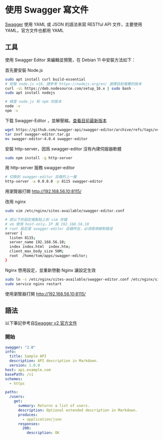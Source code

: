 # 使用 Swagger 寫文件

[Swagger](https://swagger.io) 使用 YAML 或 JSON 的語法來寫 RESTful API 文件，主要使用 YAML，官方文件也都用 YAML

## 工具

使用 Swagger Editor 來編輯並預覽，在 Debian 11 中安裝方法如下：

首先要安裝 Node.js

``` bash
sudo apt install curl build-essential
# 安裝 node.js v16，請參考 https://nodejs.org/en/ 選擇目前推薦的版本
curl -sL https://deb.nodesource.com/setup_16.x | sudo bash -
sudo apt install nodejs

# 檢查 node.js 和 npm 的版本
node -v
npm -v
```

下载 Swagger-Editor ，並解壓縮。[查看目前最新版本](https://github.com/swagger-api/swagger-editor/releases)

``` bash
wget https://github.com/swagger-api/swagger-editor/archive/refs/tags/v4.0.4.tar.gz -O swagger-editor.tar.gz
tar zxvf swagger-editor.tar.gz
mv swagger-editor-4.0.4 swagger-editor
```

安裝 http-server，因爲 swagger-editor 沒有內建伺服器軟體

``` bash
sudo npm install -g http-server
```
用 http-server 服務 swagger-editor

``` bash
# 切換到 swagger-editor 目錄的上一層
http-server -a 0.0.0.0 -p 8115 swagger-editor
```

用瀏覽器打開 http://192.168.56.10:8115/

改用 nginx

``` bash
sudo vim /etc/nginx/sites-available/swagger-editor.conf

# 把以下的設定複製貼上到 vim 存檔
# vm 使用 host-only，IP 爲 192.168.56.10
# root 設定是 swagger-editor 目錄所在，必須使用絕對路徑
server {
  listen 8115;
  server_name 192.168.56.10;
  index index.html  index.htm;
  client_max_body_size 50M;
  root  /home/tom/apps/swagger-editor;
}
```

Nginx 啓用設定，並重新啓動 Nginx 讓設定生效
``` bash
sudo ln -s /etc/nginx/sites-available/swagger-editor.conf /etc/nginx/sites-enabled/swagger-editor.conf
sudo service nginx restart
```
使用瀏覽器打開 http://192.168.56.10:8115/

## 語法

以下筆記參考自[Swagger v2 官方文件](https://swagger.io/docs/specification/2-0/basic-structure/)

### 開始

``` yaml
swagger: "2.0"
info:
  title: Sample API
  description: API description in Markdown.
  version: 1.0.0
host: api.example.com
basePath: /v1
schemes:
  - https

paths:
  /users:
    get:
      summary: Returns a list of users.
      description: Optional extended description in Markdown.
      produces:
        - application/json
      responses:
        200:
          description: OK
```

